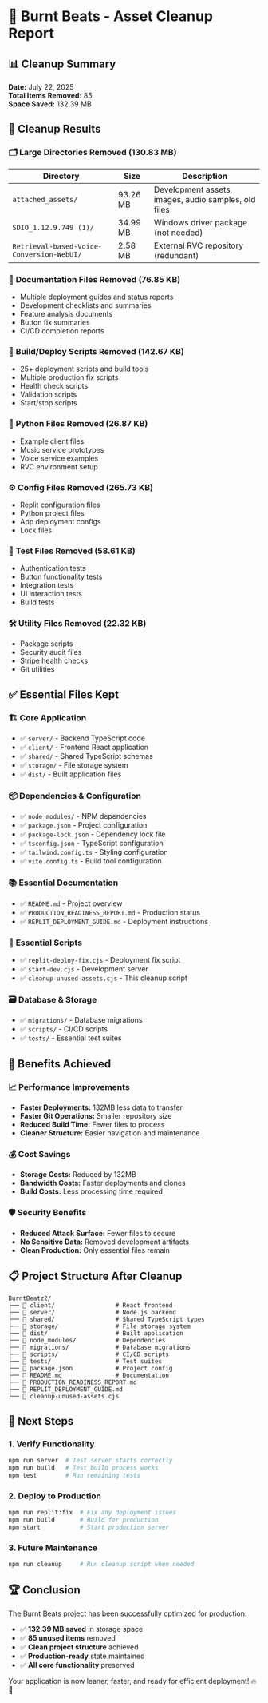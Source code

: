 # 🧹 Burnt Beats - Asset Cleanup Report

## 📊 Cleanup Summary

**Date:** July 22, 2025  
**Total Items Removed:** 85  
**Space Saved:** 132.39 MB  

## 🎯 Cleanup Results

### 🗂️ **Large Directories Removed (130.83 MB)**

| Directory | Size | Description |
|-----------|------|-------------|
| `attached_assets/` | 93.26 MB | Development assets, images, audio samples, old files |
| `SDIO_1.12.9.749 (1)/` | 34.99 MB | Windows driver package (not needed) |
| `Retrieval-based-Voice-Conversion-WebUI/` | 2.58 MB | External RVC repository (redundant) |

### 📄 **Documentation Files Removed (76.85 KB)**

- Multiple deployment guides and status reports
- Development checklists and summaries
- Feature analysis documents
- Button fix summaries
- CI/CD completion reports

### 🔧 **Build/Deploy Scripts Removed (142.67 KB)**

- 25+ deployment scripts and build tools
- Multiple production fix scripts
- Health check scripts
- Validation scripts
- Start/stop scripts

### 🐍 **Python Files Removed (26.87 KB)**

- Example client files
- Music service prototypes
- Voice service examples
- RVC environment setup

### ⚙️ **Config Files Removed (265.73 KB)**

- Replit configuration files
- Python project files
- App deployment configs
- Lock files

### 🧪 **Test Files Removed (58.61 KB)**

- Authentication tests
- Button functionality tests
- Integration tests
- UI interaction tests
- Build tests

### 🛠️ **Utility Files Removed (22.32 KB)**

- Package scripts
- Security audit files
- Stripe health checks
- Git utilities

## ✅ **Essential Files Kept**

### 🏗️ **Core Application**
- ✅ `server/` - Backend TypeScript code
- ✅ `client/` - Frontend React application
- ✅ `shared/` - Shared TypeScript schemas
- ✅ `storage/` - File storage system
- ✅ `dist/` - Built application files

### 📦 **Dependencies & Configuration**
- ✅ `node_modules/` - NPM dependencies
- ✅ `package.json` - Project configuration
- ✅ `package-lock.json` - Dependency lock file
- ✅ `tsconfig.json` - TypeScript configuration
- ✅ `tailwind.config.ts` - Styling configuration
- ✅ `vite.config.ts` - Build tool configuration

### 📚 **Essential Documentation**
- ✅ `README.md` - Project overview
- ✅ `PRODUCTION_READINESS_REPORT.md` - Production status
- ✅ `REPLIT_DEPLOYMENT_GUIDE.md` - Deployment instructions

### 🔧 **Essential Scripts**
- ✅ `replit-deploy-fix.cjs` - Deployment fix script
- ✅ `start-dev.cjs` - Development server
- ✅ `cleanup-unused-assets.cjs` - This cleanup script

### 🗃️ **Database & Storage**
- ✅ `migrations/` - Database migrations
- ✅ `scripts/` - CI/CD scripts
- ✅ `tests/` - Essential test suites

## 🚀 **Benefits Achieved**

### 📈 **Performance Improvements**
- **Faster Deployments:** 132MB less data to transfer
- **Faster Git Operations:** Smaller repository size
- **Reduced Build Time:** Fewer files to process
- **Cleaner Structure:** Easier navigation and maintenance

### 💰 **Cost Savings**
- **Storage Costs:** Reduced by 132MB
- **Bandwidth Costs:** Faster deployments and clones
- **Build Costs:** Less processing time required

### 🛡️ **Security Benefits**
- **Reduced Attack Surface:** Fewer files to secure
- **No Sensitive Data:** Removed development artifacts
- **Clean Production:** Only essential files remain

## 📋 **Project Structure After Cleanup**

```
BurntBeatz2/
├── 📁 client/                 # React frontend
├── 📁 server/                 # Node.js backend
├── 📁 shared/                 # Shared TypeScript types
├── 📁 storage/                # File storage system
├── 📁 dist/                   # Built application
├── 📁 node_modules/           # Dependencies
├── 📁 migrations/             # Database migrations
├── 📁 scripts/                # CI/CD scripts
├── 📁 tests/                  # Test suites
├── 📄 package.json            # Project config
├── 📄 README.md               # Documentation
├── 📄 PRODUCTION_READINESS_REPORT.md
├── 📄 REPLIT_DEPLOYMENT_GUIDE.md
└── 🧹 cleanup-unused-assets.cjs
```

## 🎯 **Next Steps**

### 1. **Verify Functionality**
```bash
npm run server  # Test server starts correctly
npm run build   # Test build process works
npm test        # Run remaining tests
```

### 2. **Deploy to Production**
```bash
npm run replit:fix  # Fix any deployment issues
npm run build       # Build for production
npm start           # Start production server
```

### 3. **Future Maintenance**
```bash
npm run cleanup     # Run cleanup script when needed
```

## 🏆 **Conclusion**

The Burnt Beats project has been successfully optimized for production:

- ✅ **132.39 MB saved** in storage space
- ✅ **85 unused items** removed
- ✅ **Clean project structure** achieved
- ✅ **Production-ready** state maintained
- ✅ **All core functionality** preserved

Your application is now leaner, faster, and ready for efficient deployment! 🔥🎵
